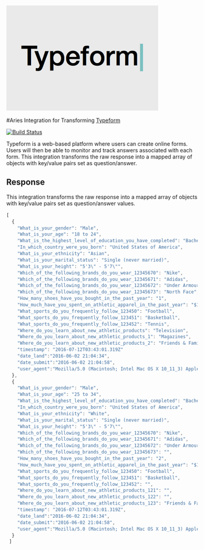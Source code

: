 ![alt text](/img/logo.png "Aries Integration for Transforming Typeform")

#Aries Integration for Transforming [Typeform](https://www.typeform.com/help/data-api/)

[![Build Status][ci-badge]][ci-link]

Typeform is a web-based platform where users can create online forms. Users will then be able to monitor and track answers associated with each form. This integration transforms the raw response into a mapped array of objects with key/value pairs set as question/answer.

## Response
This integration transforms the raw response into a mapped array of objects with key/value pairs set as question/answer values.
```javascript
[
  {
    "What_is_your_gender": "Male",
    "What_is_your_age": "18 to 24",
    "What_is_the_highest_level_of_education_you_have_completed": "Bachelor's degree",
    "In_which_country_were_you_born": "United States of America",
    "What_is_your_ethnicity": "Asian",
    "What_is_your_marital_status": "Single (never married)",
    "What_is_your_height": "5'3\" - 5'7\"",
    "Which_of_the_following_brands_do_you_wear_12345670": "Nike",
    "Which_of_the_following_brands_do_you_wear_12345671": "Adidas",
    "Which_of_the_following_brands_do_you_wear_12345672": "Under Armour",
    "Which_of_the_following_brands_do_you_wear_12345673": "North Face",
    "How_many_shoes_have_you_bought_in_the_past_year": "1",
    "How_much_have_you_spent_on_athletic_apparel_in_the_past_year": "$101 - $150",
    "What_sports_do_you_frequently_follow_123450": "Football",
    "What_sports_do_you_frequently_follow_123451": "Basketball",
    "What_sports_do_you_frequently_follow_123452": "Tennis",
    "Where_do_you_learn_about_new_athletic_products": "Television",
    "Where_do_you_learn_about_new_athletic_products_1": "Magazines",
    "Where_do_you_learn_about_new_athletic_products_2": "Friends & Family",
    "timestamp": "2016-07-12T03:43:01.319Z"
    "date_land":"2016-06-02 21:04:34",
    "date_submit":"2016-06-02 21:04:58",
    "user_agent":"Mozilla/5.0 (Macintosh; Intel Mac OS X 10_11_3) AppleWebKit/537.36 (KHTML, like Gecko) Chrome/50.0.2661.102 Safari/537.36"
  },
  {
    "What_is_your_gender": "Male",
    "What_is_your_age": "25 to 34",
    "What_is_the_highest_level_of_education_you_have_completed": "Bachelor's degree",
    "In_which_country_were_you_born": "United States of America",
    "What_is_your_ethnicity": "White",
    "What_is_your_marital_status": "Single (never married)",
    "What_is_your_height": "5'3\" - 5'7\"",
    "Which_of_the_following_brands_do_you_wear_12345670": "Nike",
    "Which_of_the_following_brands_do_you_wear_12345671": "Adidas",
    "Which_of_the_following_brands_do_you_wear_12345672": "Under Armour",
    "Which_of_the_following_brands_do_you_wear_12345673": "",
    "How_many_shoes_have_you_bought_in_the_past_year": "2",
    "How_much_have_you_spent_on_athletic_apparel_in_the_past_year": "$101 - $150",
    "What_sports_do_you_frequently_follow_123450": "Football",
    "What_sports_do_you_frequently_follow_123451": "Basketball",
    "What_sports_do_you_frequently_follow_123452": "",
    "Where_do_you_learn_about_new_athletic_products_121": "",
    "Where_do_you_learn_about_new_athletic_products_122": "",
    "Where_do_you_learn_about_new_athletic_products_123": "Friends & Family",
    "timestamp": "2016-07-12T03:43:01.319Z",
    "date_land":"2016-06-02 21:04:34",
    "date_submit":"2016-06-02 21:04:58",
    "user_agent":"Mozilla/5.0 (Macintosh; Intel Mac OS X 10_11_3) AppleWebKit/537.36 (KHTML, like Gecko) Chrome/50.0.2661.102 Safari/537.36"
  }
 ]
 ```
[ci-link]: https://circleci.com/gh/aries-data/aries-activity-typeform-transform
[ci-badge]: https://circleci.com/gh/aries-data/aries-activity-typeform-transform.svg?style=svg
